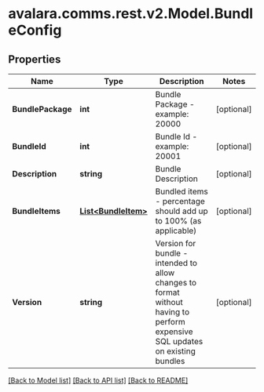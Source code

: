 
# avalara.comms.rest.v2.Model.BundleConfig

## Properties

Name | Type | Description | Notes
------------ | ------------- | ------------- | -------------
**BundlePackage** | **int** | Bundle Package - example:  20000 | [optional] 
**BundleId** | **int** | Bundle Id - example:  20001 | [optional] 
**Description** | **string** | Bundle Description | [optional] 
**BundleItems** | [**List&lt;BundleItem&gt;**](BundleItem.md) | Bundled items - percentage should add up to 100% (as applicable) | [optional] 
**Version** | **string** | Version for bundle - intended to allow changes to format   without having to perform expensive SQL updates on existing bundles | [optional] 

[[Back to Model list]](../README.md#documentation-for-models)
[[Back to API list]](../README.md#documentation-for-api-endpoints)
[[Back to README]](../README.md)

